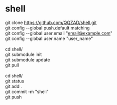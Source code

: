 # shell

git clone https://github.com/QQZAD/shell.git
<br>git config --global push.default matching
<br>git config --global user.email "email@example.com"
<br>git config --global user.name "user_name"<br/>
<br>cd shell/
<br>git submodule init
<br>git submodule update
<br>git pull<br/>
<br>cd shell/
<br>git status
<br>git add .
<br>git commit -m "shell"
<br>git push
